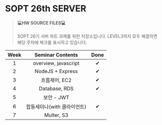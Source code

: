 # SOPT 26th SERVER

>#### 💻HW SOURCE FILES💻
>SOPT 26기 서버 파트 과제를 위한 저장소입니다. LEVEL3까지 모두 해결하면 해당 주차에 체크를 표시하고 있습니다.

|Week|Seminar Contents|Done|
|:--:|:--------------:|:--:|
|1|overview, javascript|✔|
|2|NodeJS + Express|✔|
|3|흐름제어, EC2|✔|
|4|Database, RDS|✔|
|5|보안 - JWT|
|6|합동세미나(with 클라이언트)|✔|
|7|Multer, S3||